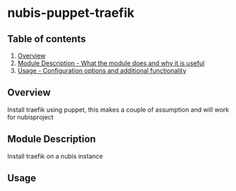 # nubis-puppet-traefik

## Table of contents

1. [Overview](#overview)
2. [Module Description - What the module does and why it is useful](#module-description)
3. [Usage - Configuration options and additional functionality](#usage)

## Overview

Install traefik using puppet, this makes a couple of assumption and will
work for nubisproject

## Module Description

Install traefik on a nubis instance

## Usage

